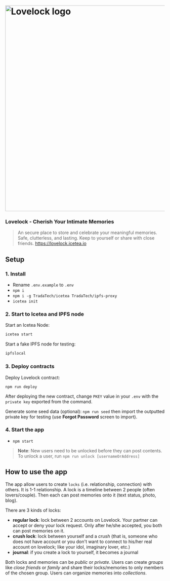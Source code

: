<h1>
  <a href="https://lovelock.icetea.io"><img width="650px" src="https://lovelock.icetea.io/static/img/share.jpg" alt="Lovelock logo" /></a>
</h1>

<h3>Lovelock - Cherish Your Intimate Memories</h3>

> An secure place to store and celebrate your meaningful memories. Safe, clutterless, and lasting. Keep to yourself or share with close friends. https://lovelock.icetea.io

## Setup

### 1. Install

- Rename `.env.example` to `.env`
- `npm i`
- `npm i -g TradaTech/icetea TradaTech/ipfs-proxy`
- `icetea init`

### 2. Start to Icetea and IPFS node

Start an Icetea Node:
```sh
icetea start
```

Start a fake IPFS node for testing:
```sh
ipfslocal
```

### 3. Deploy contracts

Deploy Lovelock contract:
```
npm run deploy
```

After deploying the new contract, change `PKEY` value in your `.env` with the `private key` exported from the command.

Generate some seed data (optional):
`npm run seed` then import the outputted private key for testing (use __Forgot Password__ screen to import).

### 4. Start the app

- `npm start`

> __Note__: New users need to be unlocked before they can post contents. To unlock a user, run `npm run unlock [usernameOrAddress]`

## How to use the app

The app allow users to create `locks` (i.e. relationship, connection) with others. It is 1-1 relationship. A lock is a timeline between 2 people (often lovers/couple). Then each can post memories onto it (text status, photo, blog).

There are 3 kinds of locks:
- __regular lock__: lock between 2 accounts on Lovelock. Your partner can accept or deny your lock request. Only after he/she accepted, you both can post memories on it.
- __crush lock__: lock between yourself and a _crush_ (that is, someone who does not have account or you don't want to connect to his/her real account on lovelock; like your idol, imaginary lover, etc.)
- __journal__: if you create a lock to yourself, it becomes a journal

Both locks and memories can be _public_ or _private_. Users can create _groups_ like _close friends_ or _family_ and share their locks/memories to only members of the chosen group. Users can organize memories into _collections_.
